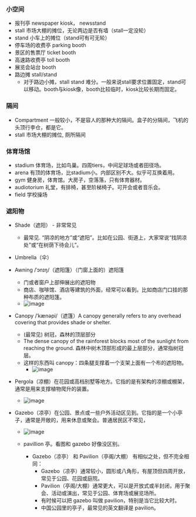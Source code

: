 ### 小空间
- 报刊亭 newspaper kiosk， newsstand
- stall 市场大棚的摊位，无论两边是否有墙（stall一定没轮）
- stand 小车上的摊位（stand可有可无轮）
- 停车场的收费亭 parking booth
- 景区的售票厅 ticket booth
- 高速路收费亭 toll booth
- 展览会站台 booth
- 路边摊 stall/stand
  - 对于路边小摊，stall stand 难分。一般来说stall要求位置固定，stand可以移动。booth与kiosk像，booth比较临时，kiosk比较长期而固定。

### 隔间
- Compartment 一般较小，不是容人的那种大的隔间。盒子的分隔间，飞机的头顶行李仓，都是它。
- stall 市场大棚的摊位, 厕所隔间

### 体育场馆
- stadium 体育场，比如鸟巢。四周tiers，中间足球场或者田径场。
- arena 有顶的体育场，比stadium小。内部区别不大。似乎可互换着用。
- gym 健身房，体育馆。大房子，空落落，只有体育器材。
- audiotorium 礼堂，有排椅，甚至阶梯椅子。可开会或者音乐会。
- field 学校操场

### 遮阳物
- Shade（遮阳） - 非常常见
  - 最常见. “阴凉的地方”或“遮阳”。比如在公园、街道上，大家常说“找阴凉处”或“在树荫下待会儿”。
- Umbrella（伞）
- Awning /ˈɔnɪŋ/（遮阳篷）（门窗上面的）遮阳篷
  - 门或者窗户上部伸展出的遮阳物
  - 商店、咖啡馆、酒店等建筑的外面，经常可以看到。比如商店门口挂的那种布质的遮阳篷。
  - ![image](https://github.com/user-attachments/assets/b724c379-bc8c-4bc8-ba5a-d09538cbf470)

- Canopy /ˈkænəpi/（遮篷）A canopy generally refers to any overhead covering that provides shade or shelter. 
  -  (最常见) 树冠，森林的顶层部分
    - The dense canopy of the rainforest blocks most of the sunlight from reaching the ground. 森林中树木顶部形成的最上层部分，通常指树冠层。
  - 这样的东西叫  canopy：四条腿支撑着一个支架上面有一个布的遮阳物。
    - ![image](https://github.com/user-attachments/assets/f64700ab-6ab9-476c-9536-4c33c7ad6a00)

- Pergola（凉棚）在花园或高档别墅等地方。它指的是有架构的凉棚或棚架，通常是用来支撑植物爬升的装置。 
  - ![image](https://github.com/user-attachments/assets/227d9342-0912-462e-99fb-d6720025b6e7)

- Gazebo（凉亭）在公园、景点或一些户外活动区见到。它指的是一个小亭子，通常是开敞的，用来休息或聚会。普通居民区不常见，
  - ![image](https://github.com/user-attachments/assets/60b4921e-f6cb-4b19-9fd8-84bb4c7ff953)

  - pavillion 亭。看图和 gazebo 好像没区别。
    - Gazebo（凉亭） 和 Pavilion（亭阁/大棚） 有相似之处，但不完全相同：
      - Gazebo（凉亭）通常较小，圆形或八角形，有屋顶但四周开放，常见于公园、花园或庭院。
      - Pavilion（亭阁/大棚）通常更大，可以是开放式或半封闭，用于聚会、活动或演出，常见于公园、体育场或展览场所。
      - 有时候可以把 gazebo 叫做 pavilion，特别是当它比较大时。
      - 中国公园里的亭子，最常见的英文翻译是 pavilion。
